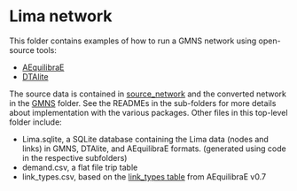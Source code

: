 # Lima network
This folder contains examples of how to run a GMNS network using open-source tools:
* [AEquilibraE](https://github.com/AequilibraE/aequilibrae)
* [DTAlite](https://github.com/asu-trans-ai-lab/DTALite)

The source data is contained in [source_network](https://github.com/zephyr-data-specs/GMNS/tree/Lima/Small_Network_Examples/Lima/source_network) and the converted network in the [GMNS](https://github.com/zephyr-data-specs/GMNS/tree/Lima/Small_Network_Examples/Lima/GMNS) folder.
See the READMEs in the sub-folders for more details about implementation with the various packages. Other files in this top-level folder include:

* Lima.sqlite, a SQLite database containing the Lima data (nodes and links) in GMNS, DTAlite, and AEquilibraE formats. (generated using code in the respective subfolders)
* demand.csv, a flat file trip table
* link_types.csv, based on the [link_types table](http://www.aequilibrae.com/python/latest/project_docs/link_types.html) from AEquilibraE v0.7
